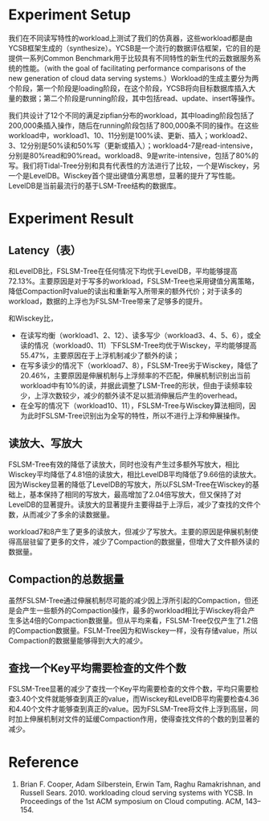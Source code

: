 # Experiment Setup

我们在不同读写特性的workload上测试了我们的仿真器，这些workload都是由YCSB框架生成的（synthesize）。YCSB是一个流行的数据评估框架，它的目的是提供一系列Common Benchmark用于比较具有不同特性的新生代的云数据服务系统的性能。（with the goal of facilitating performance comparisons of the new generation of cloud data serving systems.）Workload的生成主要分为两个阶段，第一个阶段是loading阶段，在这个阶段，YCSB将向目标数据库插入大量的数据；第二个阶段是running阶段，其中包括read、update、insert等操作。

我们共设计了12个不同的满足zipfian分布的workload，其中loading阶段包括了200,000条插入操作，随后在running阶段包括了800,000条不同的操作。在这些workload中，workload1、10、11分别是100%读、更新、插入；workload2、3、12分别是50%读和50%写（更新或插入）；workload4-7是read-intensive，分别是80%read和90%read。workload8、9是write-intensive，包括了80%的写。我们将Tidal-Tree分别和具有代表性的方法进行了比较，一个是Wisckey，另一个是LevelDB。Wisckey首个提出键值分离思想，显著的提升了写性能。LevelDB是当前最流行的基于LSM-Tree结构的数据库。

# Experiment Result

## Latency（表）

和LevelDB比，FSLSM-Tree在任何情况下均优于LevelDB，平均能够提高72.13%。主要原因是对于写多的workload，FSLSM-Tree也采用键值分离策略，降低Compaction时value的读出和重新写入所带来的额外代价；对于读多的workload，数据的上浮也为FSLSM-Tree带来了足够多的提升。

和Wisckey比，

* 在读写均衡（workload1、2、12）、读多写少（workload3、4、5、6），或全读的情况（workload0、11）下FSLSM-Tree均优于Wisckey，平均能够提高55.47%，主要原因在于上浮机制减少了额外的读；
* 在写多读少的情况下（workload7、8），FSLSM-Tree劣于Wisckey，降低了20.46%，主要原因是伸展机制与上浮频率的不匹配，伸展机制识别出当前workload中有10%的读，并据此调整了LSM-Tree的形状，但由于读频率较少，上浮次数较少，减少的额外读不足以抵消伸展后产生的overhead。
* 在全写的情况下（workload10、11），FSLSM-Tree与Wisckey算法相同，因为此时FSLSM-Tree识别出为全写的特性，所以不进行上浮和伸展操作。

## 读放大、写放大

FSLSM-Tree有效的降低了读放大，同时也没有产生过多额外写放大，相比Wisckey平均降低了4.81倍的读放大，相比LevelDB平均降低了9.66倍的读放大。因为Wisckey显著的降低了LevelDB的写放大，所以FSLSM-Tree在Wisckey的基础上，基本保持了相同的写放大，最高增加了2.04倍写放大，但又保持了对LevelDB的显著提升。读放大的显著提升主要得益于上浮后，减少了查找的文件个数，从而减少了多余的读数据量。

workload7和8产生了更多的读放大，但减少了写放大。主要的原因是伸展机制使得高层驻留了更多的文件，减少了Compaction的数据量，但增大了文件额外读的数据量。

## Compaction的总数据量

虽然FSLSM-Tree通过伸展机制尽可能的减少因上浮所引起的Compaction，但还是会产生一些额外的Compaction操作，最多的workload相比于Wisckey将会产生多达4倍的Compaction数据量。但从平均来看，FSLSM-Tree仅仅产生了1.2倍的Compaction数据量。FSLM-Tree因为和Wisckey一样，没有存储value，所以Compaction的数据量能够得到大大的减少。

## 查找一个Key平均需要检查的文件个数

FSLSM-Tree显著的减少了查找一个Key平均需要检查的文件个数，平均只需要检查3.40个文件就能够查到真正的value，而Wisckey和LevelDB平均需要检查4.36和4.40个文件才能够查到真正的value。因为FSLSM-Tree将文件上浮到高层，同时加上伸展机制对文件的延缓Compaction作用，使得查找文件的个数的到显著的减少。 

# Reference

1. Brian F. Cooper, Adam Silberstein, Erwin Tam, Raghu Ramakrishnan, and Russell Sears. 2010. workloading cloud serving systems with YCSB. In Proceedings of the 1st ACM symposium on Cloud computing. ACM, 143–154. 